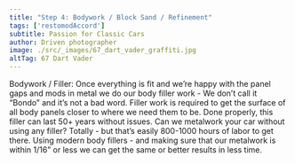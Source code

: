 ```yaml
---
title: "Step 4: Bodywork / Block Sand / Refinement"
tags: ['restomodAccord']
subtitle: Passion for Classic Cars
author: Driven photographer
image: ./src/_images/67_dart_vader_graffiti.jpg
altTag: 67 Dart Vader
---
```

Bodywork / Filler: Once everything is fit and we’re happy with the panel gaps and mods in metal we do our body filler work - We don’t call it “Bondo” and it’s not a bad word. Filler work is required to get the surface of all body panels closer to where we need them to be. Done properly, this filler can last 50+ years without issues.  Can we metalwork your car without using any filler? Totally - but that’s easily 800-1000 hours of labor to get there. Using modern body fillers - and making sure that our metalwork is within 1/16” or less we can get the same or better results in less time.